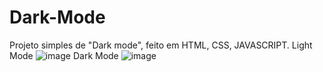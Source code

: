 # Dark-Mode

Projeto simples de "Dark mode", feito em HTML, CSS, JAVASCRIPT.
Light Mode
![image](https://user-images.githubusercontent.com/88254638/151648213-8bd035d9-c03c-4c10-a5f8-2af02c0da32c.png)
Dark Mode
![image](https://user-images.githubusercontent.com/88254638/151648235-dce8925d-bdf4-48db-9fe3-c0d0c74eb3dd.png)
